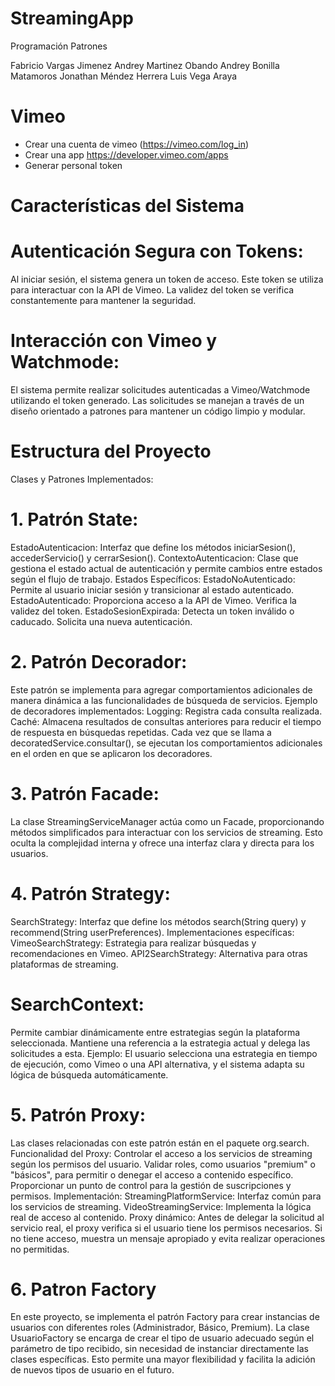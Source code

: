 # StreamingApp
Programación Patrones

Fabricio Vargas Jimenez
Andrey Martinez Obando
Andrey Bonilla Matamoros 
Jonathan Méndez Herrera
Luis Vega Araya
# Vimeo

- Crear una cuenta de vimeo (https://vimeo.com/log_in)
- Crear una app https://developer.vimeo.com/apps
- Generar personal token
# Características del Sistema
# Autenticación Segura con Tokens:
Al iniciar sesión, el sistema genera un token de acceso.
Este token se utiliza para interactuar con la API de Vimeo.
La validez del token se verifica constantemente para mantener la seguridad.
# Interacción con Vimeo y Watchmode:
El sistema permite realizar solicitudes autenticadas a Vimeo/Watchmode utilizando el token generado.
Las solicitudes se manejan a través de un diseño orientado a patrones para mantener un código limpio y modular.
# Estructura del Proyecto
Clases y Patrones Implementados:
# 1. Patrón State:
EstadoAutenticacion:
Interfaz que define los métodos iniciarSesion(), accederServicio() y cerrarSesion().
ContextoAutenticacion:
Clase que gestiona el estado actual de autenticación y permite cambios entre estados según el flujo de trabajo.
Estados Específicos:
EstadoNoAutenticado: Permite al usuario iniciar sesión y transicionar al estado autenticado.
EstadoAutenticado:
Proporciona acceso a la API de Vimeo.
Verifica la validez del token.
EstadoSesionExpirada:
Detecta un token inválido o caducado.
Solicita una nueva autenticación.
# 2. Patrón Decorador:
Este patrón se implementa para agregar comportamientos adicionales de manera dinámica a las funcionalidades de búsqueda de servicios.
Ejemplo de decoradores implementados:
Logging: Registra cada consulta realizada.
Caché: Almacena resultados de consultas anteriores para reducir el tiempo de respuesta en búsquedas repetidas.
Cada vez que se llama a decoratedService.consultar(), se ejecutan los comportamientos adicionales en el orden en que se aplicaron los decoradores.
# 3. Patrón Facade:
La clase StreamingServiceManager actúa como un Facade, proporcionando métodos simplificados para interactuar con los servicios de streaming.
Esto oculta la complejidad interna y ofrece una interfaz clara y directa para los usuarios.
# 4. Patrón Strategy:
SearchStrategy: Interfaz que define los métodos search(String query) y recommend(String userPreferences).
Implementaciones específicas:
VimeoSearchStrategy: Estrategia para realizar búsquedas y recomendaciones en Vimeo.
API2SearchStrategy: Alternativa para otras plataformas de streaming.
# SearchContext:
Permite cambiar dinámicamente entre estrategias según la plataforma seleccionada.
Mantiene una referencia a la estrategia actual y delega las solicitudes a esta.
Ejemplo: El usuario selecciona una estrategia en tiempo de ejecución, como Vimeo o una API alternativa, y el sistema adapta su lógica de búsqueda automáticamente.
# 5. Patrón Proxy:
Las clases relacionadas con este patrón están en el paquete org.search.
Funcionalidad del Proxy:
Controlar el acceso a los servicios de streaming según los permisos del usuario.
Validar roles, como usuarios "premium" o "básicos", para permitir o denegar el acceso a contenido específico.
Proporcionar un punto de control para la gestión de suscripciones y permisos.
Implementación:
StreamingPlatformService: Interfaz común para los servicios de streaming.
VideoStreamingService: Implementa la lógica real de acceso al contenido.
Proxy dinámico:
Antes de delegar la solicitud al servicio real, el proxy verifica si el usuario tiene los permisos necesarios.
Si no tiene acceso, muestra un mensaje apropiado y evita realizar operaciones no permitidas.
# 6. Patron Factory
En este proyecto, se implementa el patrón Factory para crear instancias de usuarios con diferentes roles (Administrador, Básico, Premium). La clase UsuarioFactory se encarga de crear el tipo de usuario adecuado según el parámetro de tipo recibido, sin necesidad de instanciar directamente las clases específicas. Esto permite una mayor flexibilidad y facilita la adición de nuevos tipos de usuario en el futuro.
   
